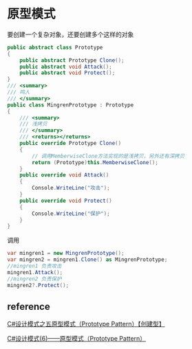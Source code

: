 # 原型模式

要创建一个复杂对象，还要创建多个这样的对象

```csharp
public abstract class Prototype
{
    public abstract Prototype Clone();
    public abstract void Attack();
    public abstract void Protect();
}
/// <summary>
/// 鸣人
/// </summary>
public class MingrenPrototype : Prototype
{
    /// <summary>
    /// 浅拷贝
    /// </summary>
    /// <returns></returns>
    public override Prototype Clone()
    {
        // 调用MemberwiseClone方法实现的是浅拷贝，另外还有深拷贝
        return (Prototype)this.MemberwiseClone();
    }
    public override void Attack()
    {
        Console.WriteLine("攻击");
    }
    public override void Protect()
    {
        Console.WriteLine("保护");
    }
}
```

调用

```csharp
var mingren1 = new MingrenPrototype();
var mingren2 = mingren1.Clone() as MingrenPrototype;
//mingren1 负责攻击
mingren1.Attack();
//mingren2 负责保护
mingren2?.Protect();
```

## reference

[C#设计模式之五原型模式（Prototype Pattern）【创建型】](http://www.cnblogs.com/PatrickLiu/p/7640873.html)

[C#设计模式(6)——原型模式（Prototype Pattern）](http://www.cnblogs.com/zhili/p/PrototypePattern.html)
